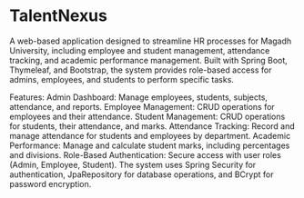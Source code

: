 # TalentNexus
A web-based application designed to streamline HR processes for Magadh University, including employee and student management, attendance tracking, and academic performance management. Built with Spring Boot, Thymeleaf, and Bootstrap, the system provides role-based access for admins, employees, and students to perform specific tasks.

Features:
Admin Dashboard: Manage employees, students, subjects, attendance, and reports.
Employee Management: CRUD operations for employees and their attendance.
Student Management: CRUD operations for students, their attendance, and marks.
Attendance Tracking: Record and manage attendance for students and employees by department.
Academic Performance: Manage and calculate student marks, including percentages and divisions.
Role-Based Authentication: Secure access with user roles (Admin, Employee, Student).
The system uses Spring Security for authentication, JpaRepository for database operations, and BCrypt for password encryption.
